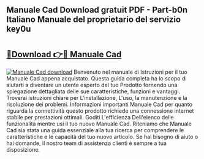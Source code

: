 ## Manuale Cad Download gratuit PDF - Part-b0n Italiano Manuale del proprietario del servizio key0u

# <h2><a href="http://dfaod2.blite.top/?on=Manuale+Cad">🔗Download 👉🔴 Manuale Cad</a></h2>

[![Manuale Cad download](https://i.imgur.com/lujVjoI.png)](http://dfaod2.blite.top/?on=Manuale+Cad)
Benvenuto nel manuale di Istruzioni per il tuo Manuale Cad appena acquistato. Questa guida completa ha lo scopo di aiutarti a diventare un utente esperto del tuo Prodotto fornendo una spiegazione dettagliata delle sue caratteristiche, funzioni e vantaggi. Troverai istruzioni chiare per L'installazione, L'uso, la manutenzione e la risoluzione dei problemi. Informazioni importanti Manuale Cad per quanto riguarda la connettività questo prodotto richiede una connessione internet stabile per prestazioni ottimali. Goditi L'efficienza Dell'elenco delle funzionalità mentre usi il tuo nuovo Manuale Cad. Riteniamo che Manuale Cad sia stata una guida essenziale alla tua ricerca per comprendere le caratteristiche e le capacità del tuo nuovo articolo. Se hai bisogno di aiuto o hai domande, il nostro team di assistenza clienti è sempre a tua disposizione.
